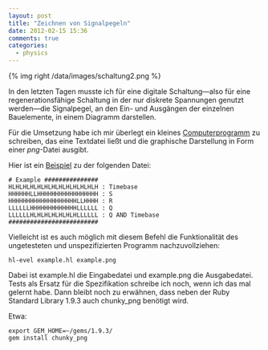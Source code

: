 ```yaml
---
layout: post
title: "Zeichnen von Signalpegeln"
date: 2012-02-15 15:36
comments: true
categories:
  - physics
---
```

{% img right /data/images/schaltung2.png %}

In den letzten Tagen musste ich für eine digitale Schaltung—also für eine
regenerationsfähige Schaltung in der nur diskrete Spannungen genutzt werden—die
Signalpegel, an den Ein- und Ausgängen der einzelnen Bauelemente, in einem
Diagramm darstellen.

Für die Umsetzung habe ich mir überlegt ein kleines [Computerprogramm][hlevel]
zu schreiben, das eine Textdatei ließt und die graphische Darstellung in Form
einer _png_-Datei ausgibt.

Hier ist ein [Beispiel][beispiel] zu der folgenden Datei:

    # Example ###############
    HLHLHLHLHLHLHLHLHLHLHLHLH : Timebase
    HHHHHHLLHHHHHHHHHHHHHHHHH : S
    HHHHHHHHHHHHHHHHHHHLLHHHH : R
    LLLLLLHHHHHHHHHHHHHLLLLLL : Q
    LLLLLLHLHLHLHLHLHLHLLLLLL : Q AND Timebase
    #########################

Vielleicht ist es auch möglich mit diesem Befehl die Funktionalität des
ungetesteten und unspezifizierten Programm nachzuvollziehen:

    hl-evel example.hl example.png

Dabei ist example.hl die Eingabedatei und example.png die Ausgabedatei. Tests
als Ersatz für die Spezifikation schreibe ich noch, wenn ich das mal gelernt
habe. Dann bleibt noch zu erwähnen, dass neben der Ruby Standard Library 1.9.3
auch chunky_png benötigt wird.

Etwa:

    export GEM_HOME=~/gems/1.9.3/
    gem install chunky_png

[hlevel]: https://github.com/elektret/petridish/tree/master/hl-evel
[beispiel]: /data/images/schaltung.png
